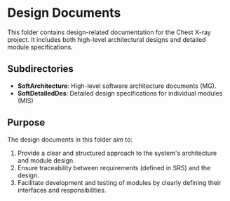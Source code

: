 # Design Documents

This folder contains design-related documentation for the Chest X-ray project. It includes both high-level architectural designs and detailed module specifications.

## Subdirectories
- **SoftArchitecture**: High-level software architecture documents (MG).
- **SoftDetailedDes**: Detailed design specifications for individual modules (MIS)

## Purpose
The design documents in this folder aim to:
1. Provide a clear and structured approach to the system's architecture and module design.
2. Ensure traceability between requirements (defined in SRS) and the design.
3. Facilitate development and testing of modules by clearly defining their interfaces and responsibilities.